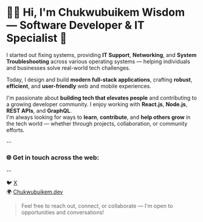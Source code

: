 <!--
**chibuikewis/chibuikewis** is a ✨ _special_ ✨ repository because its `README.md` (this file) appears on your GitHub profile.

Here are some ideas to get you started:

- 🔭 I’m currently working on ...
- 🌱 I’m currently learning ...
- 👯 I’m looking to collaborate on ...
- 🤔 I’m looking for help with ...
- 💬 Ask me about ...
- 📫 How to reach me: ...
- 😄 Pronouns: ...
- ⚡ Fun fact: ...
-->
# 👨‍💻 Hi, I'm Chukwubuikem Wisdom — Software Developer & IT Specialist 🚀


I started out fixing systems, providing **IT Support**, **Networking**, and **System Troubleshooting** across various operating systems — helping individuals and businesses solve real-world tech challenges.

Today, I design and build **modern full-stack applications**, crafting **robust**, **efficient**, and **user-friendly** web and mobile experiences.

I'm passionate about **building tech that elevates people** and contributing to a growing developer community. I enjoy working with **React.js**, **Node.js**, **REST APIs**, and **GraphQL**.  
I'm always looking for ways to **learn**, **contribute**, and **help others grow** in the tech world — whether through projects, collaboration, or community efforts.

--

### 🌐 Get in touch across the web:
--

 🐦 <a href="https://x.com/vanstecX" target="_blank">X</a>  
🌍 <a href="https://chukwubuikem.dev" target="_blank">Chukwubuikem.dev</a>

> Feel free to reach out, connect, or collaborate — I'm open to opportunities and conversations!


<!--### My Projects:
1. [**Task Manager App**](https://github.com/johndoe/task-manager) - A full-stack web app with user authentication and a MongoDB backend.
2. [**Personal Blog**](https://github.com/johndoe/personal-blog) - Built with **React** and **Tailwind CSS**, with **Node.js** API for content management.
3. [**E-Commerce Website**](https://github.com/johndoe/e-commerce-app) - A complete e-commerce app using **React**, **Redux**, and **MongoDB**.
-->
